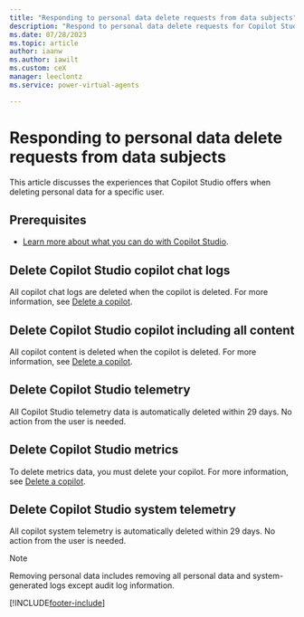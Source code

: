 ```yaml
---
title: "Responding to personal data delete requests from data subjects"
description: "Respond to personal data delete requests for Copilot Studio."
ms.date: 07/28/2023
ms.topic: article
author: iaanw
ms.author: iawilt
ms.custom: ceX
manager: leeclontz
ms.service: power-virtual-agents

---
```


# Responding to personal data delete requests from data subjects

This article discusses the experiences that Copilot Studio offers when deleting personal data for a specific user.

## Prerequisites

- [Learn more about what you can do with Copilot Studio](fundamentals-what-is-copilot-studio.md).

## Delete Copilot Studio copilot chat logs

All copilot chat logs are deleted when the copilot is deleted. For more information, see [Delete a copilot](authoring-first-bot.md#delete-a-copilot).

## Delete Copilot Studio copilot including all content

All copilot content is deleted when the copilot is deleted. For more information, see [Delete a copilot](authoring-first-bot.md#delete-a-copilot).

## Delete Copilot Studio telemetry

All Copilot Studio telemetry data is automatically deleted within 29 days. No action from the user is needed.

## Delete Copilot Studio metrics

To delete metrics data, you must delete your copilot. For more information, see [Delete a copilot](authoring-first-bot.md#delete-a-copilot).

## Delete Copilot Studio system telemetry

All copilot system telemetry is automatically deleted within 29 days. No action from the user is needed.

> [!NOTE]
> Removing personal data includes removing all personal data and system-generated logs except audit log information.

[!INCLUDE[footer-include](includes/footer-banner.md)]
